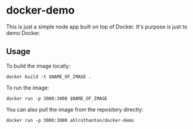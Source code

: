 # docker-demo
This is just a simple node app built on top of Docker. It's purpose is just to demo Docker.

## Usage
To build the image locally:

```shell
docker build -t $NAME_OF_IMAGE .
```

To run the image:

```shell
docker run -p 3000:3000 $NAME_OF_IMAGE
```

You can also pull the image from the repository directly:

```shell
docker run -p 3000:3000 ahlrothanton/docker-demo
```
